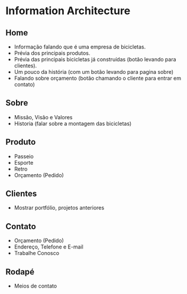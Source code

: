 # Information Architecture

## Home
- Informação falando que é uma empresa de bicicletas.
- Prévia dos principais produtos.
- Prévia das principais bicicletas já construídas (botão levando para clientes).
- Um pouco da história (com um botão levando para pagina sobre)
- Falando sobre orçamento (botão chamando o cliente para entrar em contato)

## Sobre
- Missão, Visão e Valores
- Historia (falar sobre a montagem das bicicletas)

## Produto
- Passeio
- Esporte
- Retro
- Orçamento (Pedido)
## Clientes
- Mostrar portfólio, projetos anteriores

## Contato
- Orçamento (Pedido)
- Endereço, Telefone e E-mail
- Trabalhe Conosco

## Rodapé
- Meios de contato
